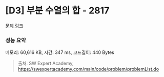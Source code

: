 # [D3] 부분 수열의 합 - 2817 

[문제 링크](https://swexpertacademy.com/main/code/problem/problemDetail.do?contestProbId=AV7IzvG6EksDFAXB) 

### 성능 요약

메모리: 60,616 KB, 시간: 347 ms, 코드길이: 440 Bytes



> 출처: SW Expert Academy, https://swexpertacademy.com/main/code/problem/problemList.do
